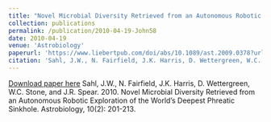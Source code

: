 ```yaml
---
title: "Novel Microbial Diversity Retrieved from an Autonomous Robotic Exploration of the World’s Deepest Phreatic Sinkhole"
collection: publications
permalink: /publication/2010-04-19-John58
date: 2010-04-19
venue: 'Astrobiology'
paperurl: 'https://www.liebertpub.com/doi/abs/10.1089/ast.2009.0378?url_ver=Z39.88-2003&rfr_id=ori:rid:crossref.org&rfr_dat=cr_pub%3dpubmed'
citation: 'Sahl, J.W., N. Fairfield, J.K. Harris, D. Wettergreen, W.C. Stone, and J.R. Spear.  2010.  Novel Microbial Diversity Retrieved from an Autonomous Robotic Exploration of the World’s Deepest Phreatic Sinkhole.  Astrobiology, 10(2):  201-213.'
---
```


<a href='https://www.liebertpub.com/doi/abs/10.1089/ast.2009.0378?url_ver=Z39.88-2003&rfr_id=ori:rid:crossref.org&rfr_dat=cr_pub%3dpubmed'>Download paper here</a>
Sahl, J.W., N. Fairfield, J.K. Harris, D. Wettergreen, W.C. Stone, and J.R. Spear.  2010.  Novel Microbial Diversity Retrieved from an Autonomous Robotic Exploration of the World’s Deepest Phreatic Sinkhole.  Astrobiology, 10(2):  201-213.
